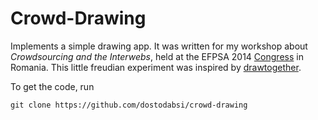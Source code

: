# Crowd-Drawing

Implements a simple drawing app. It was written for my workshop about *Crowdsourcing and the Interwebs*, held at the EFPSA 2014 [Congress](http://more.efpsa.org/congress2014/) in Romania.
This little freudian experiment was inspired by [drawtogether](https://github.com/NYUCCL/drawtogether).

To get the code, run
```
git clone https://github.com/dostodabsi/crowd-drawing
```
